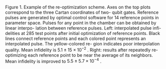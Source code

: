 Figure 1. Example of the re-optimization scheme. Axes on the
top plots correspond to the three Cartan coordinates of two-
qubit gates. Reference pulses are generated by optimal control
software for 14 reference points in parameter space. Pulses for
any point in the chamber can be obtained by linear interpo-
lation between reference pulses. Left: interpolated pulse infi-
delities at 285 test points after initial optimization of reference
points. Black lines connect reference points and each colored
point represents an interpolated pulse. The yellow-colored re-
gion indicates poor interpolation quality. Mean infidelity is
$5.1 \pm 15 \times 10^{−2}$ . Right: results after repeatedly re-optimizing
each reference point to be near the average of its neighbors.
Mean infidelity is improved to $5.5 \pm 5.7 \times 10^{−4}$ .